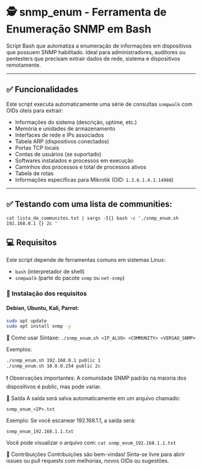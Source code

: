 # 🕵️ snmp_enum - Ferramenta de Enumeração SNMP em Bash

Script Bash que automatiza a enumeração de informações em dispositivos que possuem SNMP habilitado. Ideal para administradores, auditores ou pentesters que precisam extrair dados de rede, sistema e dispositivos remotamente.

---

## ✅ Funcionalidades

Este script executa automaticamente uma série de consultas `snmpwalk` com OIDs úteis para extrair:

- Informações do sistema (descrição, uptime, etc.)
- Memória e unidades de armazenamento
- Interfaces de rede e IPs associados
- Tabela ARP (dispositivos conectados)
- Portas TCP locais
- Contas de usuários (se suportado)
- Softwares instalados e processos em execução
- Caminhos dos processos e total de processos ativos
- Tabela de rotas
- Informações específicas para Mikrotik (OID: `1.3.6.1.4.1.14988`)

---

## ✅ Testando com uma lista de communities:

`cat lista_de_communites.txt | xargs -I{} bash -c './snmp_enum.sh 192.168.0.1 {} 2c '`

## 💻 Requisitos

Este script depende de ferramentas comuns em sistemas Linux:

- `bash` (interpretador de shell)
- `snmpwalk` (parte do pacote `snmp` ou `net-snmp`)

### 🧱 Instalação dos requisitos

#### Debian, Ubuntu, Kali, Parrot:

```bash
sudo apt update
sudo apt install snmp -y
```

🚀 Como usar
Sintaxe:
`./snmp_enum.sh <IP_ALVO> <COMMUNITY> <VERSAO_SNMP>`

Exemplos:

```bash
./snmp_enum.sh 192.168.0.1 public 1
./snmp_enum.sh 10.0.0.254 public 2c
```

❗ Observações importantes:
A comunidade SNMP padrão na maioria dos dispositivos é public, mas pode variar.

📂 Saída
A saída será salva automaticamente em um arquivo chamado:

`snmp_enum_<IP>.txt`

Exemplo:
Se você escanear 192.168.1.1, a saída será:

`snmp_enum_192.168.1.1.txt`

Você pode visualizar o arquivo com:
`cat snmp_enum_192.168.1.1.txt`



🙌 Contribuições
Contribuições são bem-vindas! Sinta-se livre para abrir issues ou pull requests com melhorias, novos OIDs ou sugestões.




